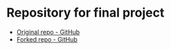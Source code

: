 # Repository for final project


- [Original repo - GitHub](https://github.com/ibm-developer-skills-network/oaqjp-final-project-emb-ai)
- [Forked repo - GitHub](https://github.com/j8ahmed/oaqjp-final-project-emb-ai)
